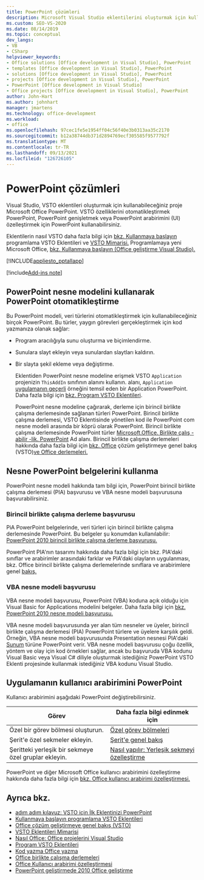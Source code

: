```yaml
---
title: PowerPoint çözümleri
description: Microsoft Visual Studio eklentilerini oluşturmak için kullanabileceğiniz proje VSTO şablonları sağladığını PowerPoint.
ms.custom: SEO-VS-2020
ms.date: 08/14/2019
ms.topic: conceptual
dev_langs:
- VB
- CSharp
helpviewer_keywords:
- Office solutions [Office development in Visual Studio], PowerPoint
- templates [Office development in Visual Studio], PowerPoint
- solutions [Office development in Visual Studio], PowerPoint
- projects [Office development in Visual Studio], PowerPoint
- PowerPoint [Office development in Visual Studio]
- Office projects [Office development in Visual Studio], PowerPoint
author: John-Hart
ms.author: johnhart
manager: jmartens
ms.technology: office-development
ms.workload:
- office
ms.openlocfilehash: 97cec1fe5e1954ff04c56f40e3b0313aa35c2170
ms.sourcegitcommit: b12a38744db371d2894769ecf305585f9577792f
ms.translationtype: MT
ms.contentlocale: tr-TR
ms.lasthandoff: 09/13/2021
ms.locfileid: "126726105"
---
```

# <a name="powerpoint-solutions"></a>PowerPoint çözümleri
  Visual Studio, VSTO eklentileri oluşturmak için kullanabileceğiniz proje Microsoft Office PowerPoint. VSTO özelliklerini otomatikleştirmek PowerPoint, PowerPoint genişletmek veya PowerPoint arabirimini (UI) özelleştirmek için PowerPoint kullanabilirsiniz.

 Eklentilerin nasıl VSTO daha fazla bilgi için [bkz. Kullanmaya başlayın](getting-started-programming-vsto-add-ins.md) programlama VSTO Eklentileri ve [VSTO Mimarisi.](architecture-of-vsto-add-ins.md) Programlamaya yeni Microsoft Office, [bkz. Kullanmaya başlayın &#40;Office geliştirme Visual Studio&#41;. ](getting-started-office-development-in-visual-studio.md)

 [!INCLUDE[appliesto_pptallapp](includes/appliesto-pptallapp-md.md)]

[!include[Add-ins note](includes/addinsnote.md)]

## <a name="automate-powerpoint-by-using-the-powerpoint-object-model"></a>PowerPoint nesne modelini kullanarak PowerPoint otomatikleştirme
 Bu PowerPoint modeli, veri türlerini otomatikleştirmek için kullanabileceğiniz birçok PowerPoint. Bu türler, yaygın görevleri gerçekleştirmek için kod yazmanıza olanak sağlar:

- Program aracılığıyla sunu oluşturma ve biçimlendirme.

- Sunulara slayt ekleyin veya sunulardan slaytları kaldırın.

- Bir slayta şekil ekleme veya değiştirme.

  Eklentiden PowerPoint nesne modeline erişmek VSTO `Application` projenizin `ThisAddIn` sınıfının alanını kullanın. alanı, `Application` [uygulamanın geçerli](/previous-versions/office/developer/office-2010/ff764034(v=office.14)) örneğini temsil eden bir Application PowerPoint. Daha fazla bilgi için [bkz. Program VSTO Eklentileri](programming-vsto-add-ins.md).

  PowerPoint nesne modeline çağırarak, derleme için birincil birlikte çalışma derlemesinde sağlanan türleri PowerPoint. Birincil birlikte çalışma derlemesi, VSTO Eklentisinde yönetilen kod ile PowerPoint com nesne modeli arasında bir köprü olarak PowerPoint. Birincil birlikte çalışma derlemesinde PowerPoint türler [Microsoft.Office. Birlikte çalış -abilir -lik. PowerPoint](/previous-versions/office/developer/office-2010/ff763170(v=office.14)) Ad alanı. Birincil birlikte çalışma derlemeleri hakkında daha fazla bilgi için [bkz. Office](office-solutions-development-overview-vsto.md) çözüm geliştirmeye genel bakış &#40;VSTO&#41;[ve Office derlemeleri.](office-primary-interop-assemblies.md)

## <a name="use-the-powerpoint-object-model-documentation"></a><a name="WordOMDocumentation"></a>Nesne PowerPoint belgelerini kullanma
 PowerPoint nesne modeli hakkında tam bilgi için, PowerPoint birincil birlikte çalışma derlemesi (PIA) başvurusu ve VBA nesne modeli başvurusuna başvurabilirsiniz.

### <a name="primary-interop-assembly-reference"></a>Birincil birlikte çalışma derleme başvurusu
 PiA PowerPoint belgelerinde, veri türleri için birincil birlikte çalışma derlemesinde PowerPoint. Bu belgeler şu konumdan kullanılabilir: [PowerPoint 2010 birincil birlikte çalışma derleme başvurusu.](office-primary-interop-assemblies.md)

 PowerPoint PIA'nın tasarımı hakkında daha fazla bilgi için bkz. PIA'daki sınıflar ve arabirimler arasındaki farklar ve PIA'daki olayların uygulanması, bkz. Office birincil birlikte çalışma derlemelerinde sınıflara ve arabirimlere genel [bakış.](/previous-versions/office/developer/office-2010/ff759900(v=office.14))

### <a name="vba-object-model-reference"></a>VBA nesne modeli başvurusu
 VBA nesne modeli başvurusu, PowerPoint (VBA) koduna açık olduğu için Visual Basic for Applications modelini belgeler. Daha fazla bilgi için [bkz. PowerPoint 2010 nesne modeli başvurusu.](/office/vba/api/overview/PowerPoint/object-model)

 VBA nesne modeli başvurusunda yer alan tüm nesneler ve üyeler, birincil birlikte çalışma derlemesi (PIA) PowerPoint türlere ve üyelere karşılık geldi. Örneğin, VBA nesne modeli başvurusunda Presentation nesnesi PIA'daki [Sunum](/previous-versions/office/developer/office-2010/ff761925(v=office.14)) türüne PowerPoint verir. VBA nesne modeli başvurusu çoğu özellik, yöntem ve olay için kod örnekleri sağlar, ancak bu başvuruda VBA kodunu Visual Basic veya Visual C# diliyle oluşturmak istediğiniz PowerPoint VSTO Eklenti projesinde kullanmak istediğiniz VBA kodunu Visual Studio.

## <a name="customize-the-user-interface-of-powerpoint"></a>Uygulamanın kullanıcı arabirimini PowerPoint
 Kullanıcı arabirimini aşağıdaki PowerPoint değiştirebilirsiniz.

|Görev|Daha fazla bilgi edinmek için|
|----------|--------------------------|
|Özel bir görev bölmesi oluşturun.|[Özel görev bölmeleri](custom-task-panes.md)|
|Şerit'e özel sekmeler ekleyin.|[Şerit'e genel bakış](ribbon-overview.md)|
|Şeritteki yerleşik bir sekmeye özel gruplar ekleyin.|[Nasıl yapılır: Yerleşik sekmeyi özelleştirme](how-to-customize-a-built-in-tab.md)|

 PowerPoint ve diğer Microsoft Office kullanıcı arabirimini özelleştirme hakkında daha fazla bilgi için [bkz. Office kullanıcı arabirimi özelleştirmesi.](office-ui-customization.md)

## <a name="see-also"></a>Ayrıca bkz.
- [adım adım kılavuz: VSTO için İlk Eklentinizi PowerPoint](walkthrough-creating-your-first-vsto-add-in-for-powerpoint.md)
- [Kullanmaya başlayın programlama VSTO Eklentileri](getting-started-programming-vsto-add-ins.md)
- [Office çözüm geliştirmeye genel bakış &#40;VSTO&#41;](office-solutions-development-overview-vsto.md)
- [VSTO Eklentileri Mimarisi](architecture-of-vsto-add-ins.md)
- [Nasıl Office: Office projelerini Visual Studio](how-to-create-office-projects-in-visual-studio.md)
- [Program VSTO Eklentileri](programming-vsto-add-ins.md)
- [Kod yazma Office yazma](writing-code-in-office-solutions.md)
- [Office birlikte çalışma derlemeleri](office-primary-interop-assemblies.md)
- [Office Kullanıcı arabirimi özelleştirmesi](office-ui-customization.md)
- [PowerPoint geliştirmede 2010 Office geliştirme](/previous-versions/office/developer/office-2010/ff604967(v=office.14))

